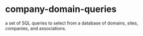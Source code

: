 # company-domain-queries
a set of SQL queries to select from a database of domains, sites, companies, and associations.
